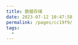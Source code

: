 ```yaml
---
title: 数据存储
date: 2023-07-12 10:47:58
permalink: /pages/cc19f9/
tags:
  - 
---
```

<iframe sandbox scrolling="no" frameborder="0"     
width="1135px"   
height="11137px"
:src="$withBase('/images/iOSHtml/14.数据存储.html')" > </iframe> 
<div>The content of mind map is Created by <a href="https://xmind.cn" target="_blank" title="edrawsoft">XMind</a> && <a href="https://www.edrawsoft.com/" target="_blank" title="edrawsoft">MindMaster</a> software</div>

